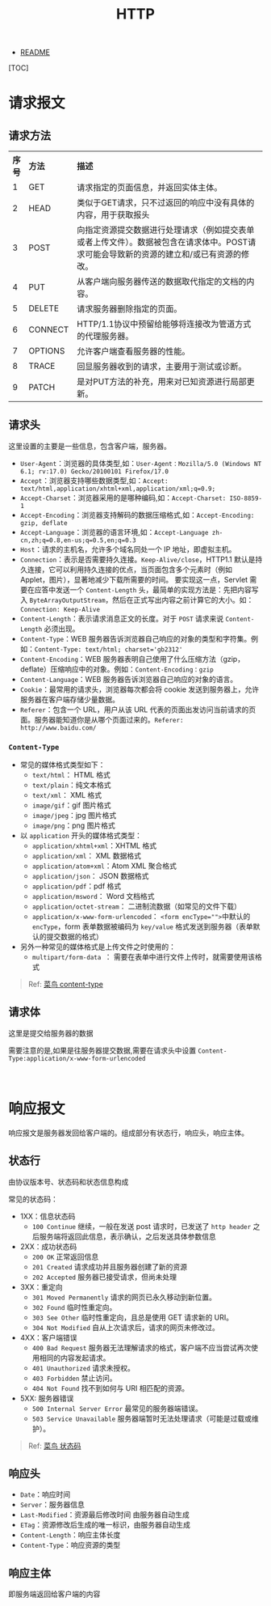 <h1 align="center"><b>HTTP</b></h1><br>

- [README](../../README.md)

[TOC]

# 请求报文

## 请求方法

<table style="text-align:left;"><tbody><tr><th width="5%">序号</th><th width="10%">方法</th><th>描述</th></tr><tr><td>1</td><td>GET</td><td>请求指定的页面信息，并返回实体主体。</td></tr><tr><td>2</td><td>HEAD</td><td>类似于GET请求，只不过返回的响应中没有具体的内容，用于获取报头</td></tr><tr><td>3</td><td>POST</td><td>向指定资源提交数据进行处理请求（例如提交表单或者上传文件）。数据被包含在请求体中。POST请求可能会导致新的资源的建立和/或已有资源的修改。</td></tr><tr><td>4</td><td>PUT</td><td>从客户端向服务器传送的数据取代指定的文档的内容。</td></tr><tr><td>5</td><td>DELETE</td><td>请求服务器删除指定的页面。</td></tr><tr><td>6</td><td>CONNECT</td><td>HTTP/1.1协议中预留给能够将连接改为管道方式的代理服务器。</td></tr><tr><td>7</td><td>OPTIONS</td><td>允许客户端查看服务器的性能。</td></tr><tr><td>8</td><td>TRACE</td><td>回显服务器收到的请求，主要用于测试或诊断。</td></tr><tr><td>9</td><td>PATCH</td><td>是对PUT方法的补充，用来对已知资源进行局部更新。</td></tr></tbody></table>

## 请求头

这里设置的主要是一些信息，包含客户端，服务器。

- `User-Agent`：浏览器的具体类型,如：`User-Agent：Mozilla/5.0 (Windows NT 6.1; rv:17.0) Gecko/20100101 Firefox/17.0`
- `Accept`：浏览器支持哪些数据类型,如：`Accept: text/html,application/xhtml+xml,application/xml;q=0.9;`
- `Accept-Charset`：浏览器采用的是哪种编码,如：`Accept-Charset: ISO-8859-1`
- `Accept-Encoding`：浏览器支持解码的数据压缩格式,如：`Accept-Encoding: gzip, deflate`
- `Accept-Language`：浏览器的语言环境,如：`Accept-Language zh-cn,zh;q=0.8,en-us;q=0.5,en;q=0.3`
- `Host`：请求的主机名，允许多个域名同处一个 IP 地址，即虚拟主机。
- `Connection`：表示是否需要持久连接。`Keep-Alive/close`，HTTP1.1 默认是持久连接，它可以利用持久连接的优点，当页面包含多个元素时（例如 Applet，图片），显著地减少下载所需要的时间。
  要实现这一点，Servlet 需要在应答中发送一个 `Content-Length` 头，最简单的实现方法是：先把内容写入 `ByteArrayOutputStream`，然后在正式写出内容之前计算它的大小。如：`Connection: Keep-Alive`
- `Content-Length`：表示请求消息正文的长度。对于 `POST` 请求来说 `Content-Length` 必须出现。
- `Content-Type`：WEB 服务器告诉浏览器自己响应的对象的类型和字符集。例如：`Content-Type: text/html; charset='gb2312'`
- `Content-Encoding`：WEB 服务器表明自己使用了什么压缩方法（gzip，deflate）压缩响应中的对象。例如：`Content-Encoding：gzip`
- `Content-Language`：WEB 服务器告诉浏览器自己响应的对象的语言。
- `Cookie`：最常用的请求头，浏览器每次都会将 cookie 发送到服务器上，允许服务器在客户端存储少量数据。
- `Referer`：包含一个 URL，用户从该 URL 代表的页面出发访问当前请求的页面。服务器能知道你是从哪个页面过来的。`Referer: http://www.baidu.com/`

### `Content-Type`

- 常见的媒体格式类型如下：
  - `text/html`： HTML 格式
  - `text/plain`：纯文本格式
  - `text/xml`： XML 格式
  - `image/gif`：gif 图片格式
  - `image/jpeg`：jpg 图片格式
  - `image/png`：png 图片格式
- 以 `application` 开头的媒体格式类型：
  - `application/xhtml+xml`：XHTML 格式
  - `application/xml`： XML 数据格式
  - `application/atom+xml`：Atom XML 聚合格式
  - `application/json`： JSON 数据格式
  - `application/pdf`：pdf 格式
  - `application/msword`： Word 文档格式
  - `application/octet-stream`： 二进制流数据（如常见的文件下载）
  - `application/x-www-form-urlencoded`： `<form encType="">`中默认的 `encType`，form 表单数据被编码为 `key/value` 格式发送到服务器（表单默认的提交数据的格式）
- 另外一种常见的媒体格式是上传文件之时使用的：
  - `multipart/form-data `： 需要在表单中进行文件上传时，就需要使用该格式

> Ref: [菜鸟 content-type](https://www.runoob.com/http/http-content-type.html)

## 请求体

这里是提交给服务器的数据

需要注意的是,如果是往服务器提交数据,需要在请求头中设置 `Content-Type:application/x-www-form-urlencoded`

<br>

# 响应报文

响应报文是服务器发回给客户端的。组成部分有状态行，响应头，响应主体。

## 状态行

由协议版本号、状态码和状态信息构成

常见的状态码：

- 1XX：信息状态码
  - `100 Continue` 继续，一般在发送 post 请求时，已发送了 `http header` 之后服务端将返回此信息，表示确认，之后发送具体参数信息
- 2XX：成功状态码
  - `200 OK` 正常返回信息
  - `201 Created` 请求成功并且服务器创建了新的资源
  - `202 Accepted` 服务器已接受请求，但尚未处理
- 3XX：重定向
  - `301 Moved Permanently` 请求的网页已永久移动到新位置。
  - `302 Found` 临时性重定向。
  - `303 See Other` 临时性重定向，且总是使用 GET 请求新的 URI。
  - `304 Not Modified` 自从上次请求后，请求的网页未修改过。
- 4XX：客户端错误
  - `400 Bad Request` 服务器无法理解请求的格式，客户端不应当尝试再次使用相同的内容发起请求。
  - `401 Unauthorized` 请求未授权。
  - `403 Forbidden` 禁止访问。
  - `404 Not Found` 找不到如何与 URI 相匹配的资源。
- 5XX: 服务器错误
  - `500 Internal Server Error` 最常见的服务器端错误。
  - `503 Service Unavailable` 服务器端暂时无法处理请求（可能是过载或维护）。

> Ref: [菜鸟 状态码](https://www.runoob.com/http/http-status-codes.html)

## 响应头

- `Date`：响应时间
- `Server`：服务器信息
- `Last-Modified`：资源最后修改时间 由服务器自动生成
- `ETag`：资源修改后生成的唯一标识，由服务器自动生成
- `Content-Length`：响应主体长度
- `Content-Type`：响应资源的类型

## 响应主体

即服务端返回给客户端的内容
